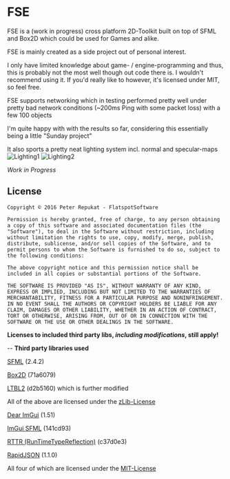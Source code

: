 # FSE #

FSE is a (work in progress) cross platform 2D-Toolkit built on top of SFML and Box2D which could be used for Games and alike.

FSE is mainly created as a side project out of personal interest.

I only have limited knowledge about game- / engine-programming and thus, this is probably not the most well though out code there is. 
I wouldn't recommend using it. If you'd really like to however, it's licensed under MIT, so feel free.

FSE supports networking which in testing performed pretty well under pretty bad network conditions (~200ms Ping with some packet loss) with a few 100 objects

I'm quite happy with with the results so far, considering this essentially being a little "Sunday project"

It also sports a pretty neat lighting system incl. normal and specular-maps
![Lighting1](https://github.com/Alia5/FSE/blob/master/lighting1.gif?raw=true "Lighting1") ![Lighting2](https://github.com/Alia5/FSE/blob/master/lighting2.gif?raw=true "Lighting2")

*Work in Progress*

## License

```
Copyright © 2016 Peter Repukat - FlatspotSoftware

Permission is hereby granted, free of charge, to any person obtaining a copy of this software and associated documentation files (the "Software"), to deal in the Software without restriction, including without limitation the rights to use, copy, modify, merge, publish, distribute, sublicense, and/or sell copies of the Software, and to permit persons to whom the Software is furnished to do so, subject to the following conditions:

The above copyright notice and this permission notice shall be included in all copies or substantial portions of the Software.

THE SOFTWARE IS PROVIDED "AS IS", WITHOUT WARRANTY OF ANY KIND, EXPRESS OR IMPLIED, INCLUDING BUT NOT LIMITED TO THE WARRANTIES OF MERCHANTABILITY, FITNESS FOR A PARTICULAR PURPOSE AND NONINFRINGEMENT. IN NO EVENT SHALL THE AUTHORS OR COPYRIGHT HOLDERS BE LIABLE FOR ANY CLAIM, DAMAGES OR OTHER LIABILITY, WHETHER IN AN ACTION OF CONTRACT, TORT OR OTHERWISE, ARISING FROM, OUT OF OR IN CONNECTION WITH THE SOFTWARE OR THE USE OR OTHER DEALINGS IN THE SOFTWARE.
```
**Licenses to included third party libs, _including modifications_, still apply!**

--
**Third party libraries used**

[SFML](http://www.sfml-dev.org) (2.4.2)

[Box2D](https://github.com/erincatto/Box2D/) (71a6079)

[LTBL2](https://github.com/Cmdu76/LTBL2/tree/d2b51608efa2aa7e3e2d632746b018d6e2add3be) (d2b5160) which is further modified

All of the above are licensed under the [zLib-License](https://en.wikipedia.org/wiki/Zlib_License)

[Dear ImGui](https://github.com/ocornut/imgui) (1.51)

[ImGui SFML](https://github.com/eliasdaler/imgui-sfml) (141cd93)

[RTTR (RunTimeTypeReflection)](http://www.rttr.org) (c37d0e3)

[RapidJSON](https://github.com/miloyip/rapidjson) (1.1.0)

All four of which are licensed under the [MIT-License](https://opensource.org/licenses/MIT)